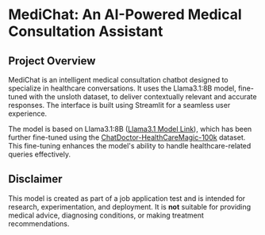 # MediChat: An AI-Powered Medical Consultation Assistant

## Project Overview  
MediChat is an intelligent medical consultation chatbot designed to specialize in healthcare conversations. It uses the Llama3.1:8B model, fine-tuned with the unsloth dataset, to deliver contextually relevant and accurate responses. The interface is built using Streamlit for a seamless user experience.

The model is based on Llama3.1:8B ([Llama3.1 Model Link](https://huggingface.co/huggingdaveTest1/unsolt_Llama)), which has been further fine-tuned using the [ChatDoctor-HealthCareMagic-100k](https://huggingface.co/datasets/lavita/ChatDoctor-HealthCareMagic-100k) dataset. This fine-tuning enhances the model's ability to handle healthcare-related queries effectively.

## Disclaimer  
This model is created as part of a job application test and is intended for research, experimentation, and deployment. It is **not** suitable for providing medical advice, diagnosing conditions, or making treatment recommendations.
